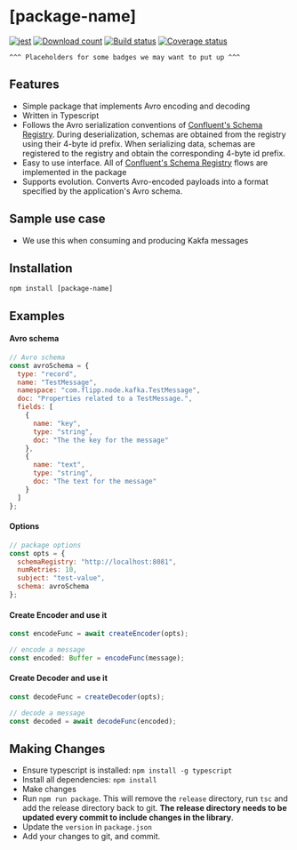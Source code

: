 # [package-name]

[![jest](https://facebook.github.io/jest/img/jest-badge.svg)](https://github.com/facebook/jest) [![Download count](https://img.shields.io/npm/dm/avsc.svg)](https://www.npmjs.com/package/avsc) [![Build status](https://travis-ci.org/mtth/avsc.svg?branch=master)](https://travis-ci.org/mtth/avsc) [![Coverage status](https://coveralls.io/repos/mtth/avsc/badge.svg?branch=master&service=github)](https://coveralls.io/github/mtth/avsc?branch=master)

`^^^ Placeholders for some badges we may want to put up ^^^`

## Features

- Simple package that implements Avro encoding and decoding
- Written in Typescript
- Follows the Avro serialization conventions of [Confluent's Schema Registry](https://github.com/confluentinc/schema-registry). During deserialization, schemas are obtained from the registry using their 4-byte id prefix. When serializing data, schemas are registered to the registry and obtain the corresponding 4-byte id prefix.
- Easy to use interface. All of [Confluent's Schema Registry](https://github.com/confluentinc/schema-registry) flows are implemented in the package
- Supports evolution. Converts Avro-encoded payloads into a format specified by the application's Avro schema.

## Sample use case

- We use this when consuming and producing Kakfa messages

## Installation

```
npm install [package-name]
```

## Examples

#### Avro schema

```javascript
// Avro schema
const avroSchema = {
  type: "record",
  name: "TestMessage",
  namespace: "com.flipp.node.kafka.TestMessage",
  doc: "Properties related to a TestMessage.",
  fields: [
    {
      name: "key",
      type: "string",
      doc: "The the key for the message"
    },
    {
      name: "text",
      type: "string",
      doc: "The text for the message"
    }
  ]
};
```

#### Options

```javascript
// package options
const opts = {
  schemaRegistry: "http://localhost:8081",
  numRetries: 10,
  subject: "test-value",
  schema: avroSchema
};
```

#### Create Encoder and use it

```javascript
const encodeFunc = await createEncoder(opts);

// encode a message
const encoded: Buffer = encodeFunc(message);
```

#### Create Decoder and use it

```javascript
const decodeFunc = createDecoder(opts);

// decode a message
const decoded = await decodeFunc(encoded);
```

## Making Changes

- Ensure typescript is installed: `npm install -g typescript`
- Install all dependencies: `npm install`
- Make changes
- Run `npm run package`. This will remove the `release` directory, run `tsc` and add the release directory back to git. **The release directory needs to be updated every commit to include changes in the library**.
- Update the `version` in `package.json`
- Add your changes to git, and commit.


